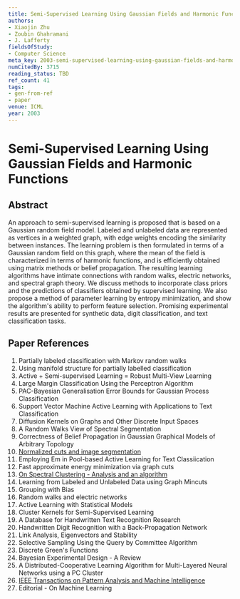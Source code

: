 ```yaml
---
title: Semi-Supervised Learning Using Gaussian Fields and Harmonic Functions
authors:
- Xiaojin Zhu
- Zoubin Ghahramani
- J. Lafferty
fieldsOfStudy:
- Computer Science
meta_key: 2003-semi-supervised-learning-using-gaussian-fields-and-harmonic-functions
numCitedBy: 3715
reading_status: TBD
ref_count: 41
tags:
- gen-from-ref
- paper
venue: ICML
year: 2003
---
```


# Semi-Supervised Learning Using Gaussian Fields and Harmonic Functions

## Abstract

An approach to semi-supervised learning is proposed that is based on a Gaussian random field model. Labeled and unlabeled data are represented as vertices in a weighted graph, with edge weights encoding the similarity between instances. The learning problem is then formulated in terms of a Gaussian random field on this graph, where the mean of the field is characterized in terms of harmonic functions, and is efficiently obtained using matrix methods or belief propagation. The resulting learning algorithms have intimate connections with random walks, electric networks, and spectral graph theory. We discuss methods to incorporate class priors and the predictions of classifiers obtained by supervised learning. We also propose a method of parameter learning by entropy minimization, and show the algorithm's ability to perform feature selection. Promising experimental results are presented for synthetic data, digit classification, and text classification tasks.

## Paper References

1. Partially labeled classification with Markov random walks
2. Using manifold structure for partially labelled classification
3. Active + Semi-supervised Learning = Robust Multi-View Learning
4. Large Margin Classification Using the Perceptron Algorithm
5. PAC-Bayesian Generalisation Error Bounds for Gaussian Process Classification
6. Support Vector Machine Active Learning with Applications to Text Classification
7. Diffusion Kernels on Graphs and Other Discrete Input Spaces
8. A Random Walks View of Spectral Segmentation
9. Correctness of Belief Propagation in Gaussian Graphical Models of Arbitrary Topology
10. [Normalized cuts and image segmentation](1997-normalized-cuts-and-image-segmentation)
11. Employing Em in Pool-based Active Learning for Text Classiication
12. Fast approximate energy minimization via graph cuts
13. [On Spectral Clustering - Analysis and an algorithm](2001-on-spectral-clustering-analysis-and-an-algorithm)
14. Learning from Labeled and Unlabeled Data using Graph Mincuts
15. Grouping with Bias
16. Random walks and electric networks
17. Active Learning with Statistical Models
18. Cluster Kernels for Semi-Supervised Learning
19. A Database for Handwritten Text Recognition Research
20. Handwritten Digit Recognition with a Back-Propagation Network
21. Link Analysis, Eigenvectors and Stability
22. Selective Sampling Using the Query by Committee Algorithm
23. Discrete Green's Functions
24. Bayesian Experimental Design - A Review
25. A Distributed-Cooperative Learning Algorithm for Multi-Layered Neural Networks using a PC Cluster
26. [IEEE Transactions on Pattern Analysis and Machine Intelligence](2004-ieee-transactions-on-pattern-analysis-and-machine-intelligence)
27. Editorial - On Machine Learning
